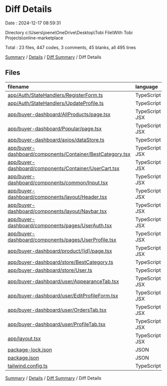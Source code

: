 # Diff Details

Date : 2024-12-17 08:59:31

Directory c:\\Users\\joene\\OneDrive\\Desktop\\Tobi File\\With Tobi Projects\\online-marketplace

Total : 23 files,  447 codes, 3 comments, 45 blanks, all 495 lines

[Summary](results.md) / [Details](details.md) / [Diff Summary](diff.md) / Diff Details

## Files
| filename | language | code | comment | blank | total |
| :--- | :--- | ---: | ---: | ---: | ---: |
| [app/Auth/StateHandlers/RegisterForm.ts](/app/Auth/StateHandlers/RegisterForm.ts) | TypeScript | 8 | 0 | 0 | 8 |
| [app/Auth/StateHandlers/UpdateProfile.ts](/app/Auth/StateHandlers/UpdateProfile.ts) | TypeScript | 29 | 0 | 3 | 32 |
| [app/buyer-dashboard/AllProducts/page.tsx](/app/buyer-dashboard/AllProducts/page.tsx) | TypeScript JSX | 37 | -1 | 1 | 37 |
| [app/buyer-dashboard/Popular/page.tsx](/app/buyer-dashboard/Popular/page.tsx) | TypeScript JSX | 10 | 2 | 1 | 13 |
| [app/buyer-dashboard/axios/dataStore.ts](/app/buyer-dashboard/axios/dataStore.ts) | TypeScript | 14 | 0 | 6 | 20 |
| [app/buyer-dashboard/components/Container/BestCategory.tsx](/app/buyer-dashboard/components/Container/BestCategory.tsx) | TypeScript JSX | 11 | 0 | 1 | 12 |
| [app/buyer-dashboard/components/Container/UserCart.tsx](/app/buyer-dashboard/components/Container/UserCart.tsx) | TypeScript JSX | -2 | 0 | -1 | -3 |
| [app/buyer-dashboard/components/common/Input.tsx](/app/buyer-dashboard/components/common/Input.tsx) | TypeScript JSX | 2 | 0 | 0 | 2 |
| [app/buyer-dashboard/components/layout/Header.tsx](/app/buyer-dashboard/components/layout/Header.tsx) | TypeScript JSX | 43 | 0 | 0 | 43 |
| [app/buyer-dashboard/components/layout/Navbar.tsx](/app/buyer-dashboard/components/layout/Navbar.tsx) | TypeScript JSX | 13 | 0 | 3 | 16 |
| [app/buyer-dashboard/components/pages/UserAuth.tsx](/app/buyer-dashboard/components/pages/UserAuth.tsx) | TypeScript JSX | 4 | 0 | 0 | 4 |
| [app/buyer-dashboard/components/pages/UserProfile.tsx](/app/buyer-dashboard/components/pages/UserProfile.tsx) | TypeScript JSX | -27 | 0 | -5 | -32 |
| [app/buyer-dashboard/product/[id]/page.tsx](/app/buyer-dashboard/product/%5Bid%5D/page.tsx) | TypeScript JSX | 0 | 0 | 1 | 1 |
| [app/buyer-dashboard/store/BestCategory.ts](/app/buyer-dashboard/store/BestCategory.ts) | TypeScript | 9 | 0 | 2 | 11 |
| [app/buyer-dashboard/store/User.ts](/app/buyer-dashboard/store/User.ts) | TypeScript | 18 | 2 | 7 | 27 |
| [app/buyer-dashboard/user/AppearanceTab.tsx](/app/buyer-dashboard/user/AppearanceTab.tsx) | TypeScript JSX | 57 | 0 | 7 | 64 |
| [app/buyer-dashboard/user/EditProfileForm.tsx](/app/buyer-dashboard/user/EditProfileForm.tsx) | TypeScript JSX | 48 | 0 | 6 | 54 |
| [app/buyer-dashboard/user/OrdersTab.tsx](/app/buyer-dashboard/user/OrdersTab.tsx) | TypeScript JSX | 10 | 0 | 3 | 13 |
| [app/buyer-dashboard/user/ProfileTab.tsx](/app/buyer-dashboard/user/ProfileTab.tsx) | TypeScript JSX | 93 | 0 | 11 | 104 |
| [app/layout.tsx](/app/layout.tsx) | TypeScript JSX | 0 | 0 | -1 | -1 |
| [package-lock.json](/package-lock.json) | JSON | 68 | 0 | 0 | 68 |
| [package.json](/package.json) | JSON | 1 | 0 | 0 | 1 |
| [tailwind.config.ts](/tailwind.config.ts) | TypeScript | 1 | 0 | 0 | 1 |

[Summary](results.md) / [Details](details.md) / [Diff Summary](diff.md) / Diff Details